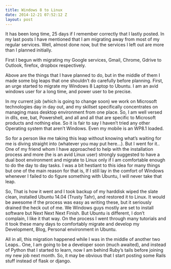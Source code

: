 ```yaml
---
title: Windows 8 to Linux
date: 2014-12-21 07:52:12 Z
layout: post
---
```


It has been long time, 25 days if I remember correctly that I lastly posted. In my last posts I have mentioned that I am migrating away from most of my regular services. Well, almost done now, but the services I left out are more than I planned initially.

First I begun with migrating my Google services, Gmail, Chrome, Gdrive to Outlook, firefox, dropbox respectively.

Above are the things that I have planned to do, but in the middle of them I made some big leaps that one shouldn’t do carefully before planning. First, an urge started to migrate my Windows 8 Laptop to Ubuntu. I am an avid windows user for a long time, and power user to be precise.

In my current job (which is going to change soon) we work on Microsoft technologies day in day out, and my skillset specifically concentrates on managing mass desktop environment from one place. So, I am well versed in dlls, exe, bat, Powershell, and all and all that are specific to Microsoft products and nothing else. So it is fair to say I haven’t tried any other Operating system that aren’t Windows. Even my mobile is an WP8.1 loaded.

So for a person like me taking this leap without knowing what’s waiting for me is diving straight into (whatever you may put here…). But I went for it.. One of my friend whom I have approached to help with the installation process and more (he is an avid Linux user) strongly suggested to have a dual boot environment and migrate to Linux only if I am comfortable enough to do the day to day tasks. I was a bit hestiant to this idea for many things but one of the main reason for that is, If I still lay in the comfort of Windows whenever I failed to do figure something with Ubuntu, I will never take that leap.

So, That is how it went and I took backup of my harddisk wiped the slate clean, installed Ubuntu 14.04 (Trusty Tahr), and restored it to Linux. It would be awesome if the process was easy as writing these, but it seriously drained the heck out of me. We Windows guys mostly are set to install software but Next Next Next Finish. But Ubuntu is different, I don’t complain, I like it that way. On the process I went through many tutorials and it took these many days to comfortably migrate and develop my Development, Blog, Personal environment in Ubuntu.

All in all, this migration happened while I was in the middle of another two Leaps.. One, I am going to be a developer soon (much awaited), and instead of Python that I started to learn, now I am behind Ruby’s tails before joining my new job next month. So, it may be obvious that I start posting some Rails stuff instead of flask or django.
